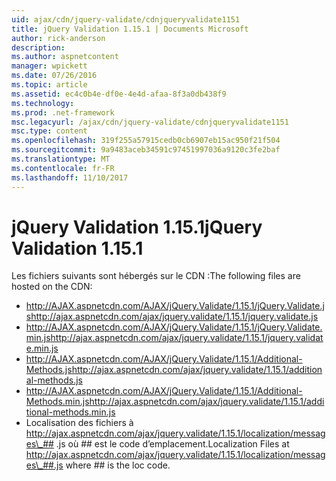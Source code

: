 ```yaml
---
uid: ajax/cdn/jquery-validate/cdnjqueryvalidate1151
title: jQuery Validation 1.15.1 | Documents Microsoft
author: rick-anderson
description: 
ms.author: aspnetcontent
manager: wpickett
ms.date: 07/26/2016
ms.topic: article
ms.assetid: ec4c0b4e-df0e-4e4d-afaa-8f3a0db438f9
ms.technology: 
ms.prod: .net-framework
msc.legacyurl: /ajax/cdn/jquery-validate/cdnjqueryvalidate1151
msc.type: content
ms.openlocfilehash: 319f255a57915cedb0cb6907eb15ac950f21f504
ms.sourcegitcommit: 9a9483aceb34591c97451997036a9120c3fe2baf
ms.translationtype: MT
ms.contentlocale: fr-FR
ms.lasthandoff: 11/10/2017
---
```

<a name="jquery-validation-1151"></a><span data-ttu-id="ddc2a-102">jQuery Validation 1.15.1</span><span class="sxs-lookup"><span data-stu-id="ddc2a-102">jQuery Validation 1.15.1</span></span>
====================
<span data-ttu-id="ddc2a-103">Les fichiers suivants sont hébergés sur le CDN :</span><span class="sxs-lookup"><span data-stu-id="ddc2a-103">The following files are hosted on the CDN:</span></span>

- <span data-ttu-id="ddc2a-104">http://AJAX.aspnetcdn.com/AJAX/jQuery.Validate/1.15.1/jQuery.Validate.js</span><span class="sxs-lookup"><span data-stu-id="ddc2a-104">http://ajax.aspnetcdn.com/ajax/jquery.validate/1.15.1/jquery.validate.js</span></span>
- <span data-ttu-id="ddc2a-105">http://AJAX.aspnetcdn.com/AJAX/jQuery.Validate/1.15.1/jQuery.Validate.min.js</span><span class="sxs-lookup"><span data-stu-id="ddc2a-105">http://ajax.aspnetcdn.com/ajax/jquery.validate/1.15.1/jquery.validate.min.js</span></span>
- <span data-ttu-id="ddc2a-106">http://AJAX.aspnetcdn.com/AJAX/jQuery.Validate/1.15.1/Additional-Methods.js</span><span class="sxs-lookup"><span data-stu-id="ddc2a-106">http://ajax.aspnetcdn.com/ajax/jquery.validate/1.15.1/additional-methods.js</span></span>
- <span data-ttu-id="ddc2a-107">http://AJAX.aspnetcdn.com/AJAX/jQuery.Validate/1.15.1/Additional-Methods.min.js</span><span class="sxs-lookup"><span data-stu-id="ddc2a-107">http://ajax.aspnetcdn.com/ajax/jquery.validate/1.15.1/additional-methods.min.js</span></span>
- <span data-ttu-id="ddc2a-108">Localisation des fichiers à http://ajax.aspnetcdn.com/ajax/jquery.validate/1.15.1/localization/messages\_## .js où ## est le code d’emplacement.</span><span class="sxs-lookup"><span data-stu-id="ddc2a-108">Localization Files at http://ajax.aspnetcdn.com/ajax/jquery.validate/1.15.1/localization/messages\_##.js where ## is the loc code.</span></span>
